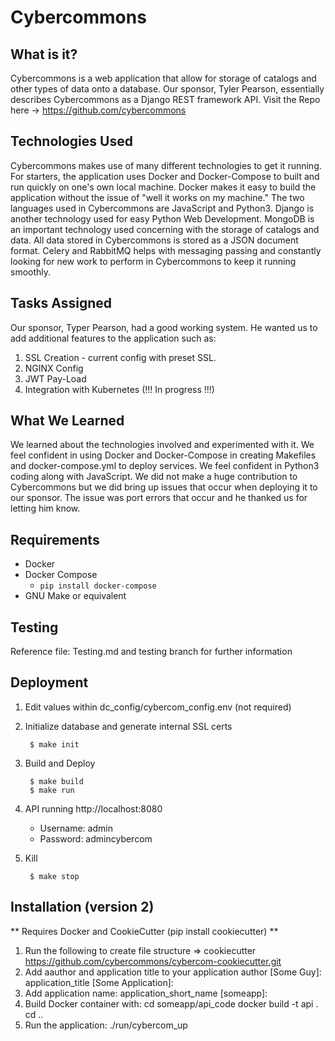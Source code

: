 # Cybercommons

## What is it?
Cybercommons is a web application that allow for storage of catalogs and other types of data onto a database. Our sponsor, Tyler Pearson, essentially describes Cybercommons as a Django REST framework API. Visit the Repo here -> https://github.com/cybercommons

## Technologies Used
Cybercommons makes use of many different technologies to get it running. For starters, the application uses Docker and Docker-Compose to built and run quickly on one's own local machine. Docker makes it easy to build the application without the issue of "well it works on my machine." The two languages used in Cybercommons are JavaScript and Python3. Django is another technology used for easy Python Web Development. MongoDB is an important technology used concerning with the storage of catalogs and data. All data stored in Cybercommons is stored as a JSON document format. Celery and RabbitMQ helps with messaging passing and constantly looking for new work to perform in Cybercommons to keep it running smoothly.

## Tasks Assigned
Our sponsor, Typer Pearson, had a good working system. He wanted us to add additional features to the application such as:
1) SSL Creation - current config with preset SSL.
2) NGINX Config
3) JWT Pay-Load
4) Integration with Kubernetes (!!! In progress !!!)

## What We Learned
We learned about the technologies involved and experimented with it. We feel confident in using Docker and Docker-Compose in creating Makefiles and docker-compose.yml to deploy services. We feel confident in Python3 coding along with JavaScript. We did not make a huge contribution to Cybercommons but we did bring up issues that occur when deploying it to our sponsor. The issue was port errors that occur and he thanked us for letting him know.

## Requirements

* Docker
* Docker Compose
    * `pip install docker-compose`
* GNU Make or equivalent

## Testing 
Reference file: Testing.md and testing branch for further information

## Deployment
1. Edit values within dc_config/cybercom_config.env  (not required)
2. Initialize database and generate internal SSL certs

        $ make init

3. Build and Deploy

        $ make build
        $ make run

4. API running http://localhost:8080
    * Username: admin
    * Password: admincybercom

5. Kill

        $ make stop

## Installation (version 2)

** Requires Docker and CookieCutter (pip install cookiecutter) **

1. Run the following to create file structure => cookiecutter https://github.com/cybercommons/cybercom-cookiecutter.git
2. Add aauthor and application title to your application
    author [Some Guy]:
    application_title [Some Application]:
3. Add application name:
    application_short_name [someapp]:
4. Build Docker container with:
    cd someapp/api_code
    docker build -t api .
    cd ..
5. Run the application:
  ./run/cybercom_up
